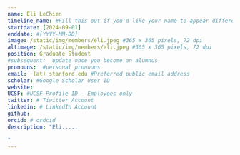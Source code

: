 ```yaml
---
name: Eli LeChien
timeline_name: #Fill this out if you'd like your name to appear differently on the Timeline.
startdate: [2024-09-01]
enddate: #[YYYY-MM-DD]
image: /static/img/members/eli.jpeg #365 x 365 pixels, 72 dpi
altimage: /static/img/members/eli.jpeg #365 x 365 pixels, 72 dpi
position: Graduate Student 
#subsequent:  update once you become an alumnus
pronouns:  #personal pronouns
email:  (at) stanford.edu #Preferred public email address
scholar: #Google Scholar User ID
website:
UCSF: #UCSF Profile ID - Employees only
twitter: # Tiwitter Account
linkedin: # LinkedIn Account
github: 
orcid: # ordcid 
description: "Eli..... 

"
---
```

